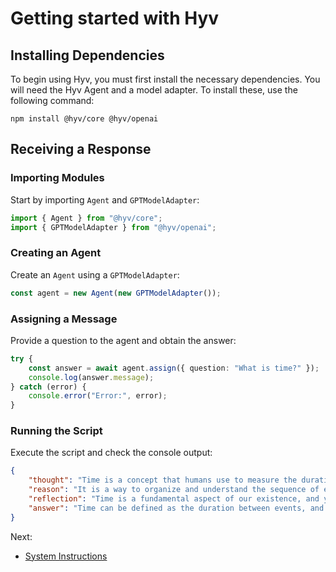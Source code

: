 # Getting started with Hyv

## Installing Dependencies

To begin using Hyv, you must first install the necessary dependencies. You will need the Hyv Agent
and a model adapter. To install these, use the following command:

```shell
npm install @hyv/core @hyv/openai
```

## Receiving a Response

### Importing Modules

Start by importing `Agent` and `GPTModelAdapter`:

```typescript
import { Agent } from "@hyv/core";
import { GPTModelAdapter } from "@hyv/openai";
```

### Creating an Agent

Create an `Agent` using a `GPTModelAdapter`:

```typescript
const agent = new Agent(new GPTModelAdapter());
```

### Assigning a Message

Provide a question to the agent and obtain the answer:

```typescript
try {
    const answer = await agent.assign({ question: "What is time?" });
    console.log(answer.message);
} catch (error) {
    console.error("Error:", error);
}
```

### Running the Script

Execute the script and check the console output:

```json
{
    "thought": "Time is a concept that humans use to measure the duration between events.",
    "reason": "It is a way to organize and understand the sequence of events that occur in our lives.",
    "reflection": "Time is a fundamental aspect of our existence, and yet it is something that we cannot see or touch. It is a human construct that helps us make sense of the world around us.",
    "answer": "Time can be defined as the duration between events, and it is a concept that is used to organize and understand the sequence of events that occur in our lives."
}
```

Next:

-   [System Instructions](02_SYSTEM_INSTRUCTIONS.md)
